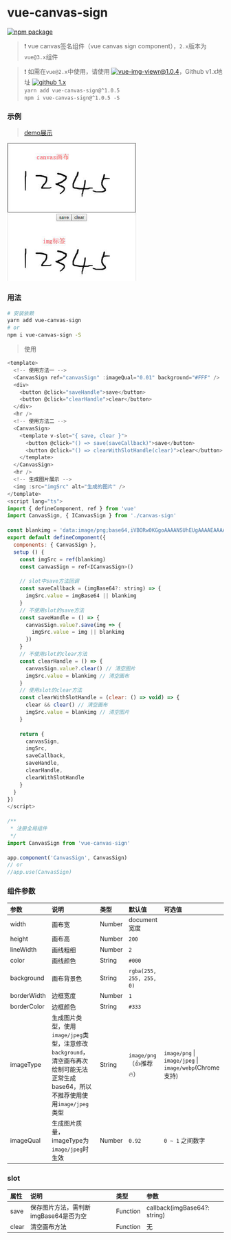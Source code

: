 # vue-canvas-sign

[![npm package](https://img.shields.io/npm/v/vue-canvas-sign.svg)](https://www.npmjs.com/package/vue-canvas-sign)

> ❗ vue canvas签名组件（vue canvas sign component），```2.x```版本为```vue@3.x```组件  

> ❗ 如需在```vue@2.x```中使用，请使用 [![vue-img-viewr@1.0.4](https://img.shields.io/badge/npm%20vue--canvas--sign-v1.0.5-blue)](https://www.npmjs.com/package/vue-canvas-sign/v/1.0.5)，Github v1.x地址 [![github 1.x](https://img.shields.io/badge/github%20vue--canvas--sign-1.x-green)](https://github.com/jekorx/vue-canvas-sign/tree/1.x)  
> ```yarn add vue-canvas-sign@^1.0.5```  
> ```npm i vue-canvas-sign@^1.0.5 -S```  

### 示例

> [demo展示](https://jekorx.github.io/vue-canvas-sign)  

![vue-canvas-sign](screenshot/pic0.jpg)

### 用法

```bash
# 安装依赖
yarn add vue-canvas-sign
# or
npm i vue-canvas-sign -S
```

> 使用  

```javascript
<template>
  <!-- 使用方法一 -->
  <CanvasSign ref="canvasSign" :imageQual="0.01" background="#FFF" />
  <div>
    <button @click="saveHandle">save</button>
    <button @click="clearHandle">clear</button>
  </div>
  <hr />
  <!-- 使用方法二 -->
  <CanvasSign>
    <template v-slot="{ save, clear }">
      <button @click="() => save(saveCallback)">save</button>
      <button @click="() => clearWithSlotHandle(clear)">clear</button>
    </template>
  </CanvasSign>
  <hr />
  <!-- 生成图片展示 -->
  <img :src="imgSrc" alt="生成的图片" />
</template>
<script lang="ts">
import { defineComponent, ref } from 'vue'
import CanvasSign, { ICanvasSign } from './canvas-sign'

const blankimg = 'data:image/png;base64,iVBORw0KGgoAAAANSUhEUgAAAAEAAAABCAYAAAAfFcSJAAAAC0lEQVQYV2NgAAIAAAUAAarVyFEAAAAASUVORK5CYII='
export default defineComponent({
  components: { CanvasSign },
  setup () {
    const imgSrc = ref(blankimg)
    const canvasSign = ref<ICanvasSign>()

    // slot中save方法回调
    const saveCallback = (imgBase64?: string) => {
      imgSrc.value = imgBase64 || blankimg
    }
    // 不使用slot的save方法
    const saveHandle = () => {
      canvasSign.value?.save(img => {
        imgSrc.value = img || blankimg
      })
    }
    // 不使用slot的clear方法
    const clearHandle = () => {
      canvasSign.value?.clear() // 清空图片
      imgSrc.value = blankimg // 清空画布
    }
    // 使用slot的clear方法
    const clearWithSlotHandle = (clear: () => void) => {
      clear && clear() // 清空画布
      imgSrc.value = blankimg // 清空图片
    }

    return {
      canvasSign,
      imgSrc,
      saveCallback,
      saveHandle,
      clearHandle,
      clearWithSlotHandle
    }
  }
})
</script>

/** 
 * 注册全局组件
 */
import CanvasSign from 'vue-canvas-sign'

app.component('CanvasSign', CanvasSign)
// or
//app.use(CanvasSign)
```

### 组件参数

| 参数          | 说明       | 类型    |  默认值 |  可选值 |
| :------------ | :--------  | :------ | :----- | :----- |
| width         | 画布宽     | Number  | document宽度 | |
| height        | 画布高     | Number  | ```200``` | |
| lineWidth     | 画线粗细   | Number  | ```2``` | |
| color         | 画线颜色   | String  | ```#000``` | |
| background    | 画布背景色 | String  | ```rgba(255, 255, 255, 0)``` | |
| borderWidth   | 边框宽度   | Number  | ```1``` | |
| borderColor   | 边框颜色   | String  | ```#333``` | |
| imageType     | 生成图片类型，使用```image/jpeg```类型，注意修改```background```，清空画布再次绘制可能无法正常生成base64，所以不推荐使用使用```image/jpeg```类型 | String  | ```image/png```（👍推荐🔥） | ```image/png``` &#124; ```image/jpeg``` &#124; ```image/webp```(Chrome支持) |
| imageQual     | 生成图片质量，imageType为```image/jpeg```时生效 | Number  | ```0.92``` | ```0 ~ 1``` 之间数字 |

### slot

| 属性   | 说明        | 类型      |  参数 |
| :----- | :---------- | :------- | :----- |
| save   | 保存图片方法，需判断imgBase64是否为空 | Function | callback(imgBase64?: string) |
| clear  | 清空画布方法 | Function | 无 |
